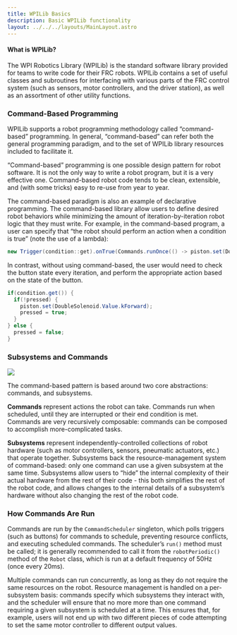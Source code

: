 ```yaml
---
title: WPILib Basics
description: Basic WPILib functionality
layout: ../../../layouts/MainLayout.astro
---
```

#### What is WPILib?
The WPI Robotics Library (WPILib) is the standard software library provided for teams to write code for their FRC robots. WPILib contains a set of useful classes and subroutines for interfacing with various parts of the FRC control system (such as sensors, motor controllers, and the driver station), as well as an assortment of other utility functions.

### Command-Based Programming

WPILib supports a robot programming methodology called “command-based” programming. In general, “command-based” can refer both the general programming paradigm, and to the set of WPILib library resources included to facilitate it.

“Command-based” programming is one possible design pattern for robot software. It is not the only way to write a robot program, but it is a very effective one. Command-based robot code tends to be clean, extensible, and (with some tricks) easy to re-use from year to year.

The command-based paradigm is also an example of declarative programming. The command-based library allow users to define desired robot behaviors while minimizing the amount of iteration-by-iteration robot logic that they must write. For example, in the command-based program, a user can specify that “the robot should perform an action when a condition is true” (note the use of a lambda):

```java
new Trigger(condition::get).onTrue(Commands.runOnce(() -> piston.set(DoubleSolenoid.Value.kForward)));
```

In contrast, without using command-based, the user would need to check the button state every iteration, and perform the appropriate action based on the state of the button.

```java
if(condition.get()) {
  if(!pressed) {
    piston.set(DoubleSolenoid.Value.kForward);
    pressed = true;
  }
} else {
  pressed = false;
}
```

### Subsystems and Commands
<img src="https://docs.wpilib.org/en/stable/_images/subsystems-and-commands.drawio.svg">

The command-based pattern is based around two core abstractions: commands, and subsystems.

**Commands** represent actions the robot can take. Commands run when scheduled, until they are interrupted or their end condition is met. Commands are very recursively composable: commands can be composed to accomplish more-complicated tasks.

**Subsystems** represent independently-controlled collections of robot hardware (such as motor controllers, sensors, pneumatic actuators, etc.) that operate together. Subsystems back the resource-management system of command-based: only one command can use a given subsystem at the same time. Subsystems allow users to “hide” the internal complexity of their actual hardware from the rest of their code - this both simplifies the rest of the robot code, and allows changes to the internal details of a subsystem’s hardware without also changing the rest of the robot code.

### How Commands Are Run

Commands are run by the ```CommandScheduler``` singleton, which polls triggers (such as buttons) for commands to schedule, preventing resource conflicts, and executing scheduled commands. The scheduler’s ```run()``` method must be called; it is generally recommended to call it from the ```robotPeriodic()``` method of the ```Robot``` class, which is run at a default frequency of 50Hz (once every 20ms).

Multiple commands can run concurrently, as long as they do not require the same resources on the robot. Resource management is handled on a per-subsystem basis: commands specify which subsystems they interact with, and the scheduler will ensure that no more more than one command requiring a given subsystem is scheduled at a time. This ensures that, for example, users will not end up with two different pieces of code attempting to set the same motor controller to different output values.